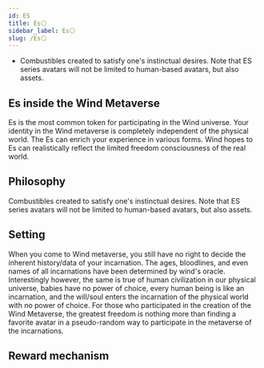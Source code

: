 ```yaml
---
id: ES
title: Es⚪
sidebar_label: Es⚪
slug: /Es⚪
---
```




+ Combustibles created to satisfy one's instinctual desires. Note that ES series avatars will not be limited to human-based avatars, but also assets.


## Es inside the Wind Metaverse 

Es is the most common token for participating in the Wind universe. Your identity in the Wind metaverse is completely independent of the physical world. The Es can enrich your experience in various forms. Wind hopes to Es can realistically reflect the limited freedom consciousness of the real world.


## Philosophy
Combustibles created to satisfy one's instinctual desires. Note that ES series avatars will not be limited to human-based avatars, but also assets.

## Setting

When you come to Wind metaverse, you still have no right to decide the inherent history/data of your incarnation. The ages, bloodlines, and even names of all incarnations have been determined by wind's oracle. Interestingly however, the same is true of human civilization in our physical universe, babies have no power of choice, every human being is like an incarnation, and the will/soul enters the incarnation of the physical world with no power of choice. For those who participated in the creation of the Wind Metaverse, the greatest freedom is nothing more than finding a favorite avatar in a pseudo-random way to participate in the metaverse of the incarnations.

## Reward mechanism

